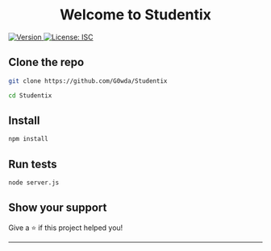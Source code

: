 <h1 align="center">Welcome to Studentix</h1>
<p>
  <a href="https://www.npmjs.com/package/js" target="_blank">
    <img alt="Version" src="https://img.shields.io/npm/v/js.svg">
  </a>
  <a href="#" target="_blank">
    <img alt="License: ISC" src="https://img.shields.io/badge/License-ISC-yellow.svg" />
  </a>
</p>


## Clone the repo

```sh
git clone https://github.com/G0wda/Studentix
```
```sh
cd Studentix
```

## Install

```sh
npm install
```

## Run tests

```sh
node server.js
```

## Show your support

Give a ⭐️ if this project helped you!

***
